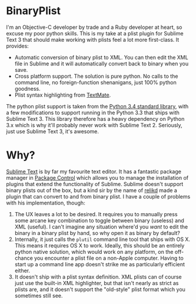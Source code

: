 BinaryPlist
===========

I'm an Objective-C developer by trade and a Ruby developer at heart, so excuse
my poor python skills.  This is my take at a plist plugin for Sublime Text 3
that should make working with plists feel a lot more first-class.  It provides:

* Automatic conversion of binary plist to XML.  You can then edit the XML file
  in Sublime and it will automatically convert back to binary when you save.
* Cross platform support. The solution is pure python. No calls to the
  command line, no foreign-function shenanigans, just 100% python goodness.
* Plist syntax highlighting from [TextMate][1].

The python plist support is taken from the [Python 3.4 standard library][2], 
with a few modifications to support running in the Python 3.3 that ships with
Sublime Text 3.  This library therefore has a heavy dependency on Python 3.x
which is why it'll probably never work with Sublime Text 2.  Seriously, just
use Sublime Text 3, it's awesome.

Why?
=========

[Sublime Text][3] is by far my favourite text editor.  It has a fantastic 
package manager in [Package Control][4] which allows you to manage the 
installation of plugins that extend the functionality of Sublime.  Sublime 
doesn't support binary plists out of the box, but a kind sir by the name of 
[relikd][5] made a plugin that can convert to and from binary plist.  I have a
couple of problems with his implementation, though:

1. The UX leaves a lot to be desired.  It requires you to manually press some
   arcane key combination to toggle between binary (useless) and XML (useful).
   I can't imagine any situation where'd you _want_ to edit the binary in a
   binary plist by hand, so why open it as binary by default?
2. Internally, it just calls the `plutil` command line tool that ships with
   OS X.  This means it requires OS X to work.  Ideally, this should be an
   entirely python native solution, which would work on any platform, on the
   off-chance you encounter a plist file on a non-Apple computer.  Having to 
   start up a command line app doesn't strike me as particularly efficient
   either.
3. It doesn't ship with a plist syntax definition.  XML plists can of course
   just use the built-in XML highlighter, but that isn't nearly as strict as
   plists are, and it doesn't support the "old-style" plist format which you
   sometimes still see.

[1]: https://github.com/textmate/property-list.tmbundle/tree/textmate-1.x
[2]: http://hg.python.org/cpython/file/default/Lib/plistlib.py
[3]: http://www.sublimetext.com/3
[4]: https://sublime.wbond.net/
[5]: https://github.com/relikd/Plist-Binary_sublime
